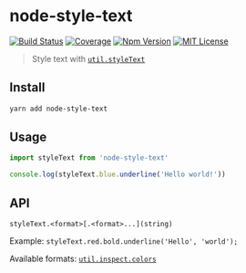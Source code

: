 # node-style-text

[![Build Status][github_actions_badge]][github_actions_link]
[![Coverage][coveralls_badge]][coveralls_link]
[![Npm Version][package_version_badge]][package_link]
[![MIT License][license_badge]][license_link]

[github_actions_badge]: https://img.shields.io/github/actions/workflow/status/fisker/node-style-text/continuous-integration.yml?branch=main&style=flat-square
[github_actions_link]: https://github.com/fisker/node-style-text/actions?query=branch%3Amain
[coveralls_badge]: https://img.shields.io/coveralls/github/fisker/node-style-text/main?style=flat-square
[coveralls_link]: https://coveralls.io/github/fisker/node-style-text?branch=main
[license_badge]: https://img.shields.io/npm/l/node-style-text.svg?style=flat-square
[license_link]: https://github.com/fisker/node-style-text/blob/main/license
[package_version_badge]: https://img.shields.io/npm/v/node-style-text.svg?style=flat-square
[package_link]: https://www.npmjs.com/package/node-style-text

> Style text with [`util.styleText`](https://nodejs.org/api/util.html#utilstyletextformat-text-options)

## Install

```bash
yarn add node-style-text
```

## Usage

```js
import styleText from 'node-style-text'

console.log(styleText.blue.underline('Hello world!'))
```

## API

`styleText.<format>[.<format>...](string)`

Example: `styleText.red.bold.underline('Hello', 'world');`

Available formats: [`util.inspect.colors`](https://nodejs.org/api/util.html#customizing-utilinspect-colors)
